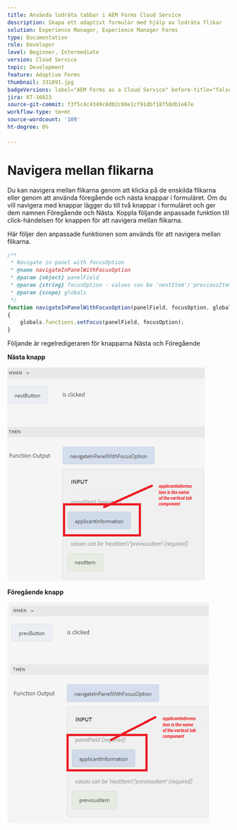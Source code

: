 ```yaml
---
title: Använda lodräta tabbar i AEM Forms Cloud Service
description: Skapa ett adaptivt formulär med hjälp av lodräta flikar
solution: Experience Manager, Experience Manager Forms
type: Documentation
role: Developer
level: Beginner, Intermediate
version: Cloud Service
topic: Development
feature: Adaptive Forms
thumbnail: 331891.jpg
badgeVersions: label="AEM Forms as a Cloud Service" before-title="false"
jira: KT-16023
source-git-commit: f3f5c4c4349c8d02c88e1cf91dbf18f58db1e67e
workflow-type: tm+mt
source-wordcount: '109'
ht-degree: 0%

---
```


# Navigera mellan flikarna

Du kan navigera mellan flikarna genom att klicka på de enskilda flikarna eller genom att använda föregående och nästa knappar i formuläret.
Om du vill navigera med knappar lägger du till två knappar i formuläret och ger dem namnen Föregående och Nästa. Koppla följande anpassade funktion till click-händelsen för knappen för att navigera mellan flikarna.

Här följer den anpassade funktionen som används för att navigera mellan flikarna.



```javascript
/**
 * Navigate in panel with focusOption
 * @name navigateInPanelWithFocusOption
 * @param {object} panelField
 * @param {string} focusOption - values can be 'nextItem'/'previousItem'
 * @param {scope} globals
 */
function navigateInPanelWithFocusOption(panelField, focusOption, globals)
{
    globals.functions.setFocus(panelField, focusOption);
}
```

Följande är regelredigeraren för knapparna Nästa och Föregående

**Nästa knapp**

![nästa knapp](assets/next-button.png)

**Föregående knapp**

![föregående-knapp](assets/prev-button.png)

